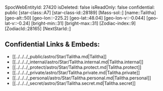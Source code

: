 ﻿---
location: [48.04,-225.2,50]
type: Star
tags:
- astro/Star

---
SpocWebEntityId: 27420
isDeleted: false
isReadOnly: false
confidential: public
[star-class::A7]
[star-class-id::28189]
[Mass-sol::]
[name::Talitha]
[geo-alt::50]
[geo-lon::-225.2]
[geo-lat::48.04]
[geo-lon-v::-0.044]
[geo-lat-v::-0.24]
[bright-min::31]
[bright-max::31]
[Zodiac-index::9]
[ZodiacId::28165]
[NextStarId::]



## Confidential Links & Embeds: 
- [[../../../_public/astro/Star/Talitha.md|Talitha]] 
- [[../../../_internal/astro/Star/Talitha.internal.md|Talitha.internal]] 
- [[../../../_protect/astro/Star/Talitha.protect.md|Talitha.protect]] 
- [[../../../_private/astro/Star/Talitha.private.md|Talitha.private]] 
- [[../../../_personal/astro/Star/Talitha.personal.md|Talitha.personal]] 
- [[../../../_secret/astro/Star/Talitha.secret.md|Talitha.secret]] 
